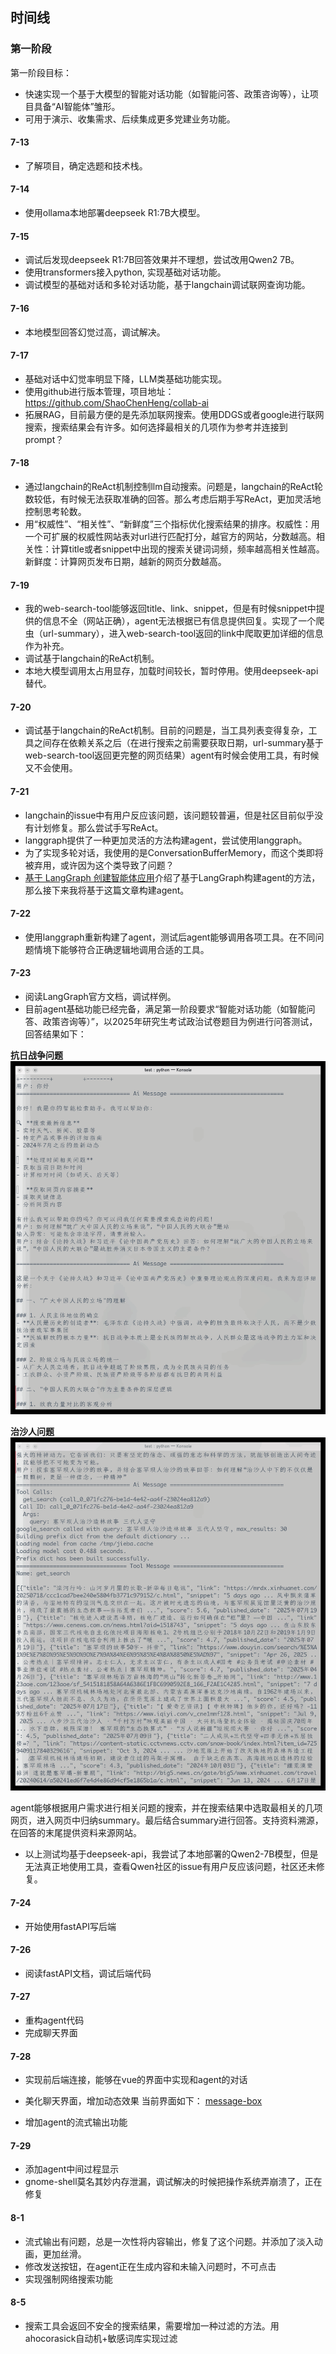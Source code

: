 ## 时间线
### 第一阶段
第一阶段目标：
- 快速实现一个基于大模型的智能对话功能（如智能问答、政策咨询等），让项目具备“AI智能体”雏形。
- 可用于演示、收集需求、后续集成更多党建业务功能。
#### 7-13
- 了解项目，确定选题和技术栈。
#### 7-14
- 使用ollama本地部署deepseek R1:7B大模型。
#### 7-15
- 调试后发现deepseek R1:7B回答效果并不理想，尝试改用Qwen2 7B。
- 使用transformers接入python, 实现基础对话功能。
- 调试模型的基础对话和多轮对话功能，基于langchain调试联网查询功能。
#### 7-16
- 本地模型回答幻觉过高，调试解决。
#### 7-17
- 基础对话中幻觉率明显下降，LLM类基础功能实现。
- 使用github进行版本管理，项目地址：https://github.com/ShaoChenHeng/collab-ai
- 拓展RAG，目前最方便的是先添加联网搜索。使用DDGS或者google进行联网搜索，搜索结果会有许多。如何选择最相关的几项作为参考并连接到prompt？
#### 7-18
- 通过langchain的ReAct机制控制llm自动搜索。问题是，langchain的ReAct轮数较低，有时候无法获取准确的回答。那么考虑后期手写ReAct，更加灵活地控制思考轮数。
- 用“权威性”、“相关性”、“新鲜度”三个指标优化搜索结果的排序。权威性：用一个可扩展的权威性网站表对url进行匹配打分，越官方的网站，分数越高。相关性：计算title或者snippet中出现的搜索关键词词频，频率越高相关性越高。新鲜度：计算网页发布日期，越新的网页分数越高。
#### 7-19
- 我的web-search-tool能够返回title、link、snippet，但是有时候snippet中提供的信息不全（网站正确），agent无法根据已有信息提供回复。实现了一个爬虫（url-summary），进入web-search-tool返回的link中爬取更加详细的信息作为补充。
- 调试基于langchain的ReAct机制。
- 本地大模型调用太占用显存，加载时间较长，暂时停用。使用deepseek-api替代。
#### 7-20
- 调试基于langchain的ReAct机制。目前的问题是，当工具列表变得复杂，工具之间存在依赖关系之后（在进行搜索之前需要获取日期，url-summary基于web-search-tool返回更完整的网页结果）agent有时候会使用工具，有时候又不会使用。
#### 7-21
- langchain的issue中有用户反应该问题，该问题较普遍，但是社区目前似乎没有计划修复。那么尝试手写ReAct。
- langgraph提供了一种更加灵活的方法构建agent，尝试使用langgraph。
- 为了实现多轮对话，我使用的是ConversationBufferMemory，而这个类即将被弃用，或许因为这个类导致了问题？
- [基于 LangGraph 创建智能体应用](https://www.aneasystone.com/archives/2024/10/create-agents-with-langgraph.html)介绍了基于LangGraph构建agent的方法，那么接下来我将基于这篇文章构建agent。
#### 7-22
- 使用langgraph重新构建了agent，测试后agent能够调用各项工具。在不同问题情境下能够符合正确逻辑地调用合适的工具。
#### 7-23
- 阅读LangGraph官方文档，调试样例。
- 目前agent基础功能已经完备，满足第一阶段要求“智能对话功能（如智能问答、政策咨询等）”，以2025年研究生考试政治试卷题目为例进行问答测试，回答结果如下：

**抗日战争问题**
![抗日战争问题](../docs/pics/抗日战争问题.gif)

**治沙人问题**
![治沙人问题](../docs/pics/治沙人问题.gif)

agent能够根据用户需求进行相关问题的搜索，并在搜索结果中选取最相关的几项网页，进入网页中归纳summary。最后结合summary进行回答。支持资料溯源，在回答的末尾提供资料来源网站。

- 以上测试均基于deepseek-api，我尝试了本地部署的Qwen2-7B模型，但是无法真正地使用工具，查看Qwen社区的issue有用户反应该问题，社区还未修复。
#### 7-24
- 开始使用fastAPI写后端
#### 7-26
- 阅读fastAPI文档，调试后端代码
#### 7-27
- 重构agent代码
- 完成聊天界面
#### 7-28
- 实现前后端连接，能够在vue的界面中实现和agent的对话
- 美化聊天界面，增加动态效果
当前界面如下：
[message-box](../docs/pics/message-box.png)

- 增加agent的流式输出功能
#### 7-29
- 添加agent中间过程显示
- gnome-shell莫名其妙内存泄漏，调试解决的时候把操作系统弄崩溃了，正在修复
#### 8-1
- 流式输出有问题，总是一次性将内容输出，修复了这个问题。并添加了淡入动画，更加丝滑。
- 修改发送按钮，在agent正在生成内容和未输入问题时，不可点击
- 实现强制网络搜索功能
#### 8-5
- 搜索工具会返回不安全的搜索结果，需要增加一种过滤的方法。用ahocorasick自动机+敏感词库实现过滤
